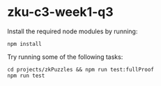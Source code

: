 # zku-c3-week1-q3

Install the required node modules by running:
```shell
npm install
```

Try running some of the following tasks:

```shell
cd projects/zkPuzzles && npm run test:fullProof
npm run test
```
